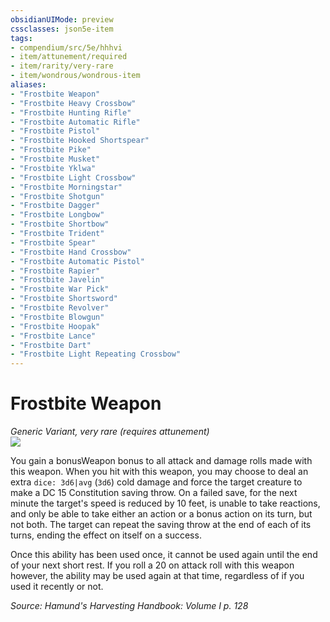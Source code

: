 ```yaml
---
obsidianUIMode: preview
cssclasses: json5e-item
tags:
- compendium/src/5e/hhhvi
- item/attunement/required
- item/rarity/very-rare
- item/wondrous/wondrous-item
aliases: 
- "Frostbite Weapon"
- "Frostbite Heavy Crossbow"
- "Frostbite Hunting Rifle"
- "Frostbite Automatic Rifle"
- "Frostbite Pistol"
- "Frostbite Hooked Shortspear"
- "Frostbite Pike"
- "Frostbite Musket"
- "Frostbite Yklwa"
- "Frostbite Light Crossbow"
- "Frostbite Morningstar"
- "Frostbite Shotgun"
- "Frostbite Dagger"
- "Frostbite Longbow"
- "Frostbite Shortbow"
- "Frostbite Trident"
- "Frostbite Spear"
- "Frostbite Hand Crossbow"
- "Frostbite Automatic Pistol"
- "Frostbite Rapier"
- "Frostbite Javelin"
- "Frostbite War Pick"
- "Frostbite Shortsword"
- "Frostbite Revolver"
- "Frostbite Blowgun"
- "Frostbite Hoopak"
- "Frostbite Lance"
- "Frostbite Dart"
- "Frostbite Light Repeating Crossbow"
---
```

# Frostbite Weapon
*Generic Variant, very rare (requires attunement)*  
![](https://raw.githubusercontent.com/TheGiddyLimit/homebrew/master/_img/HHH/HHHVI/FrostbiteWeapon.webp#right)  


You gain a bonusWeapon bonus to all attack and damage rolls made with this weapon. When you hit with this weapon, you may choose to deal an extra `dice: 3d6|avg` (`3d6`) cold damage and force the target creature to make a DC 15 Constitution saving throw. On a failed save, for the next minute the target's speed is reduced by 10 feet, is unable to take reactions, and only be able to take either an action or a bonus action on its turn, but not both. The target can repeat the saving throw at the end of each of its turns, ending the effect on itself on a success.

Once this ability has been used once, it cannot be used again until the end of your next short rest. If you roll a 20 on attack roll with this weapon however, the ability may be used again at that time, regardless of if you used it recently or not.

*Source: Hamund's Harvesting Handbook: Volume I p. 128*